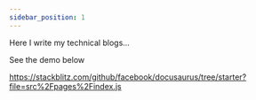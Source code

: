 ```yaml
---
sidebar_position: 1
---
```


Here I write my technical blogs...


See the demo below 

https://stackblitz.com/github/facebook/docusaurus/tree/starter?file=src%2Fpages%2Findex.js

